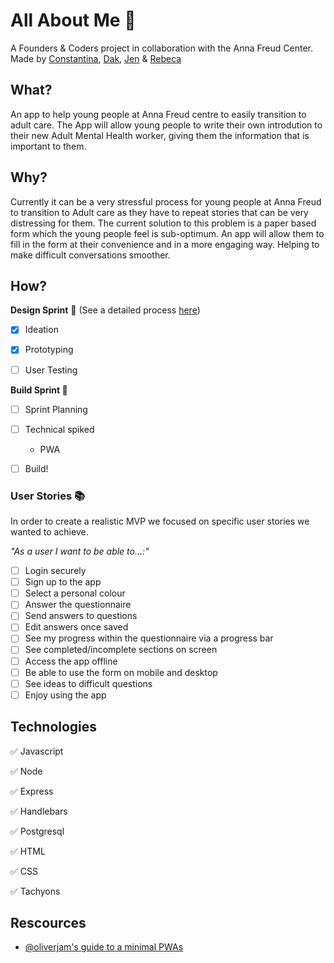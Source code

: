 # All About Me :muscle:

A Founders & Coders project in collaboration with the Anna Freud Center. Made by [Constantina](https://github.com/polyccon), [Dak](https://github.com/dangerdak), [Jen](https://github.com/Jen-Harris) & [Rebeca](https://github.com/rebecacalvoquintero)

## What? 
An app to help young people at Anna Freud centre to easily transition to adult care. 
The App will allow young people to write their own introdution to their new Adult Mental Health worker, giving them the information that is important to them. 

## Why? 
Currently it can be a very stressful process for young people at Anna Freud to transition to Adult care as they have to repeat stories that can be very distressing for them. 
The current solution to this problem is a paper based form which the young people feel is sub-optimum. An app will allow them to fill in the form at their convenience and in a more engaging way. Helping to make difficult conversations smoother.  

## How? 
__Design Sprint__ :art: (See a detailed process [here](https://github.com/FAC-11/AllAboutMe/blob/master/designsprint.md))

- [x] Ideation 

- [x] Prototyping

- [ ] User Testing

__Build Sprint :wrench:__

- [ ] Sprint Planning

- [ ] Technical spiked
  * PWA
  
- [ ] Build! 

### User Stories :books:
In order to create a realistic MVP we focused on specific user stories we wanted to achieve. 

_*"As a user I want to be able to...:"*_
- [ ] Login securely
- [ ] Sign up to the app
- [ ] Select a personal colour
- [ ] Answer the questionnaire 
- [ ] Send answers to questions 
- [ ] Edit answers once saved 
- [ ] See my progress within the questionnaire via a progress bar 
- [ ] See completed/incomplete sections on screen
- [ ] Access the app offline 
- [ ] Be able to use the form on mobile and desktop 
- [ ] See ideas to difficult questions
- [ ] Enjoy using the app 

## Technologies 
:white_check_mark: Javascript 

:white_check_mark: Node

:white_check_mark: Express 

:white_check_mark: Handlebars

:white_check_mark: Postgresql

:white_check_mark: HTML

:white_check_mark: CSS

:white_check_mark: Tachyons

## Rescources 
* [@oliverjam's guide to a minimal PWAs](https://github.com/oliverjam/minimal-pwa)
